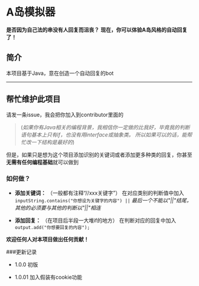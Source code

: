 # A岛模拟器
****是否因为自己法的串没有人回复而沮丧？****
**现在，你可以体验A岛风格的自动回复了！**

## 简介


本项目基于Java，意在创造一个自动回复的bot


---
## 帮忙维护此项目
请发一条issue，我会把你加入到contributor里面的
>(*如果你有Java相关的编程背景，我相信你一定做的比我好，毕竟我的判断语句基本上只有if，也没有用interface或抽象类。
所以如果可以的话，能帮忙改一下结构是最好的*)

但是，如果只是想为这个项目添加识别的关键词或者添加更多种类的回复，你甚至**无需有任何编程基础**就可以做到
### 如何做？
+ **添加关键词：**
（一般都有注释“//xxx关键字”）
在对应类别的判断值中加入
`inputString.contains("你想设为关键字的内容") ||`  *最后一个不能以"||"结尾，其他的必须要与其他的判断以"||"相连*

+ **添加回复：**
（在项目后半段一大堆if的地方）
在判断对应的回复中加入
`output.add("你想要回复的内容");`

**欢迎任何人对本项目做出任何贡献！**

###更新记录

+ 1.0.0 初版


+ 1.0.01 加入假装有cookie功能
